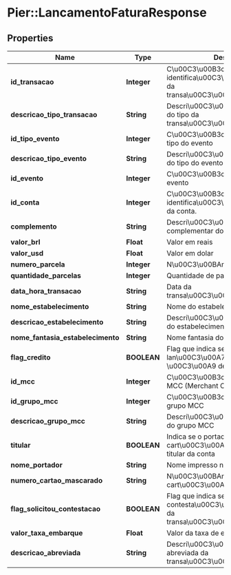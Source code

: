 # Pier::LancamentoFaturaResponse

## Properties
Name | Type | Description | Notes
------------ | ------------- | ------------- | -------------
**id_transacao** | **Integer** | C\u00C3\u00B3digo de identifica\u00C3\u00A7\u00C3\u00A3o da transa\u00C3\u00A7\u00C3\u00A3o | [optional] 
**descricao_tipo_transacao** | **String** | Descri\u00C3\u00A7\u00C3\u00A3o do tipo da transa\u00C3\u00A7\u00C3\u00A3o | [optional] 
**id_tipo_evento** | **Integer** | C\u00C3\u00B3digo identificador do tipo do evento | [optional] 
**descricao_tipo_evento** | **String** | Descri\u00C3\u00A7\u00C3\u00A3o do tipo do evento | [optional] 
**id_evento** | **Integer** | C\u00C3\u00B3digo identificador do evento | [optional] 
**id_conta** | **Integer** | C\u00C3\u00B3digo de identifica\u00C3\u00A7\u00C3\u00A3o da conta. | [optional] 
**complemento** | **String** | Descri\u00C3\u00A7\u00C3\u00A3o complementar do evento | [optional] 
**valor_brl** | **Float** | Valor em reais | [optional] 
**valor_usd** | **Float** | Valor em dolar | [optional] 
**numero_parcela** | **Integer** | N\u00C3\u00BAmero da parcela | [optional] 
**quantidade_parcelas** | **Integer** | Quantidade de parcelas | [optional] 
**data_hora_transacao** | **String** | Data da transa\u00C3\u00A7\u00C3\u00A3o | [optional] 
**nome_estabelecimento** | **String** | Nome do estabelecimento | [optional] 
**descricao_estabelecimento** | **String** | Descri\u00C3\u00A7\u00C3\u00A3o do estabelecimento | [optional] 
**nome_fantasia_estabelecimento** | **String** | Nome fantasia do estabelecimento | [optional] 
**flag_credito** | **BOOLEAN** | Flag que indica se o lan\u00C3\u00A7amento \u00C3\u00A9 de cr\u00C3\u00A9dito | [optional] 
**id_mcc** | **Integer** | C\u00C3\u00B3digo identificador do MCC (Merchant Category Codes) | [optional] 
**id_grupo_mcc** | **Integer** | C\u00C3\u00B3digo identificador do grupo MCC | [optional] 
**descricao_grupo_mcc** | **String** | Descri\u00C3\u00A7\u00C3\u00A3o do grupo MCC | [optional] 
**titular** | **BOOLEAN** | Indica se o portador do cart\u00C3\u00A3o \u00C3\u00A9 o titular da conta | [optional] 
**nome_portador** | **String** | Nome impresso no cart\u00C3\u00A3o | [optional] 
**numero_cartao_mascarado** | **String** | N\u00C3\u00BAmero do cart\u00C3\u00A3o mascarado | [optional] 
**flag_solicitou_contestacao** | **BOOLEAN** | Flag que indica se o cliente solicitou contesta\u00C3\u00A7\u00C3\u00A3o da transa\u00C3\u00A7\u00C3\u00A3o | [optional] 
**valor_taxa_embarque** | **Float** | Valor da taxa de embarque | [optional] 
**descricao_abreviada** | **String** | Descri\u00C3\u00A7\u00C3\u00A3o abreviada da transa\u00C3\u00A7\u00C3\u00A3o | [optional] 



